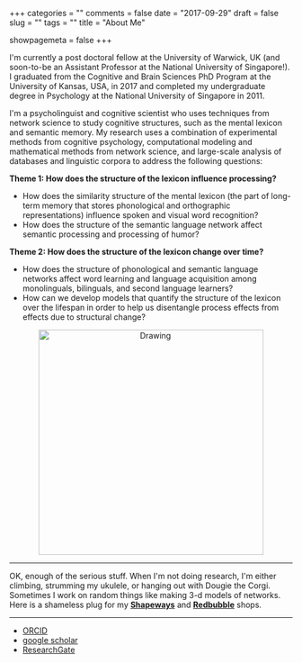 +++
categories = ""
comments = false
date = "2017-09-29"
draft = false
slug = ""
tags = ""
title = "About Me"

showpagemeta = false
+++

I'm currently a post doctoral fellow at the University of Warwick, UK (and soon-to-be an Assistant Professor at the National University of Singapore!). I graduated from the Cognitive and Brain Sciences PhD Program at the University of Kansas, USA, in 2017 and completed my undergraduate degree in Psychology at the National University of Singapore in 2011. 

I'm a psycholinguist and cognitive scientist who uses techniques from network science to study cognitive structures, such as the mental lexicon and semantic memory. My research uses a combination of experimental methods from cognitive psychology, computational modeling and mathematical methods from network science, and large-scale analysis of databases and linguistic corpora to address the following questions:    

**Theme 1: How does the structure of the lexicon influence processing?**

* How does the similarity structure of the mental lexicon (the part of long-term memory that stores phonological and orthographic representations) influence spoken and visual word recognition? 
* How does the structure of the semantic language network affect semantic processing and processing of humor? 

**Theme 2: How does the structure of the lexicon change over time?**

* How does the structure of phonological and semantic language networks affect word learning and language acquisition among monolinguals, bilinguals, and second language learners? 
* How can we develop models that quantify the structure of the lexicon over the lifespan in order to help us disentangle process effects from effects due to structural change? 

<p align="center"><center><img src="/img/this_one.png" alt="Drawing" class="center" style="width: 400px;"/></center></p>  

***

OK, enough of the serious stuff. When I'm not doing research, I'm either climbing, strumming my ukulele, or hanging out with Dougie the Corgi. Sometimes I work on random things like making 3-d models of networks. Here is a shameless plug for my **[Shapeways](https://www.shapeways.com/shops/csqsiew)** and **[Redbubble](https://www.redbubble.com/people/csqsiew)** shops.   

***

* [ORCID](http://orcid.org/0000-0003-3384-7374)
* [google scholar](https://scholar.google.com/citations?user=CviKcyUAAAAJ&hl=en&oi=ao)
* [ResearchGate](https://www.researchgate.net/profile/Cynthia_Siew)
